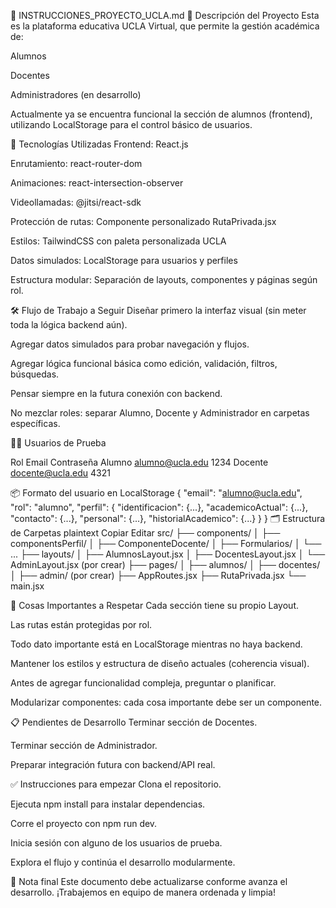 📄 INSTRUCCIONES_PROYECTO_UCLA.md
🎯 Descripción del Proyecto
Esta es la plataforma educativa UCLA Virtual, que permite la gestión académica de:

Alumnos

Docentes

Administradores (en desarrollo)

Actualmente ya se encuentra funcional la sección de alumnos (frontend), utilizando LocalStorage para el control básico de usuarios.

🚀 Tecnologías Utilizadas
Frontend: React.js

Enrutamiento: react-router-dom

Animaciones: react-intersection-observer

Videollamadas: @jitsi/react-sdk

Protección de rutas: Componente personalizado RutaPrivada.jsx

Estilos: TailwindCSS con paleta personalizada UCLA

Datos simulados: LocalStorage para usuarios y perfiles

Estructura modular: Separación de layouts, componentes y páginas según rol.

🛠 Flujo de Trabajo a Seguir
Diseñar primero la interfaz visual (sin meter toda la lógica backend aún).

Agregar datos simulados para probar navegación y flujos.

Agregar lógica funcional básica como edición, validación, filtros, búsquedas.

Pensar siempre en la futura conexión con backend.

No mezclar roles: separar Alumno, Docente y Administrador en carpetas específicas.

👨‍💻 Usuarios de Prueba

Rol	Email	Contraseña
Alumno	alumno@ucla.edu	1234
Docente	docente@ucla.edu	4321

📦 Formato del usuario en LocalStorage
{
  "email": "alumno@ucla.edu",
  "rol": "alumno",
  "perfil": {
    "identificacion": {...},
    "academicoActual": {...},
    "contacto": {...},
    "personal": {...},
    "historialAcademico": {...}
  }
}
🗂 Estructura de Carpetas
plaintext
Copiar
Editar
src/
├── components/
│   ├── componentsPerfil/
│   ├── ComponenteDocente/
│   ├── Formularios/
│   └── ...
├── layouts/
│   ├── AlumnosLayout.jsx
│   ├── DocentesLayout.jsx
│   └── AdminLayout.jsx (por crear)
├── pages/
│   ├── alumnos/
│   ├── docentes/
│   ├── admin/ (por crear)
├── AppRoutes.jsx
├── RutaPrivada.jsx
└── main.jsx

📌 Cosas Importantes a Respetar
Cada sección tiene su propio Layout.

Las rutas están protegidas por rol.

Todo dato importante está en LocalStorage mientras no haya backend.

Mantener los estilos y estructura de diseño actuales (coherencia visual).

Antes de agregar funcionalidad compleja, preguntar o planificar.

Modularizar componentes: cada cosa importante debe ser un componente.

📋 Pendientes de Desarrollo
Terminar sección de Docentes.

Terminar sección de Administrador.

Preparar integración futura con backend/API real.

✅ Instrucciones para empezar
Clona el repositorio.

Ejecuta npm install para instalar dependencias.

Corre el proyecto con npm run dev.

Inicia sesión con alguno de los usuarios de prueba.

Explora el flujo y continúa el desarrollo modularmente.

📣 Nota final
Este documento debe actualizarse conforme avanza el desarrollo.
¡Trabajemos en equipo de manera ordenada y limpia!